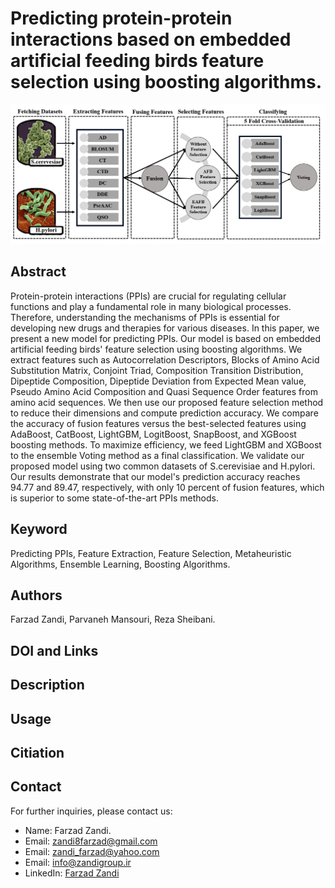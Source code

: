 # Predicting protein-protein interactions based on embedded artificial feeding birds feature selection using boosting algorithms.
![Graphical Abstract](https://github.com/Farzad-Zandi/PPIs_EAFB_Boosting/blob/main/Graphical%20Abstract.png)
## Abstract
Protein-protein interactions (PPIs) are crucial for regulating cellular functions and play a fundamental role in many biological processes. Therefore, understanding the mechanisms of PPIs is essential for developing new drugs and therapies for various diseases. In this paper, we present a new model for predicting PPIs. Our model is based on embedded artificial feeding birds' feature selection using boosting algorithms. We extract features such as Autocorrelation Descriptors, Blocks of Amino Acid Substitution Matrix, Conjoint Triad, Composition Transition Distribution, Dipeptide Composition, Dipeptide Deviation from Expected Mean value, Pseudo Amino Acid Composition and Quasi Sequence Order features from amino acid sequences. We then use our proposed feature selection method to reduce their dimensions and compute prediction accuracy. We compare the accuracy of fusion features versus the best-selected features using AdaBoost, CatBoost, LightGBM, LogitBoost, SnapBoost, and XGBoost boosting methods. To maximize efficiency, we feed LightGBM and XGBoost to the ensemble Voting method as a final classification. We validate our proposed model using two common datasets of S.cerevisiae and H.pylori. Our results demonstrate that our model's prediction accuracy reaches 94.77 and 89.47, respectively, with only 10 percent of fusion features, which is superior to some state-of-the-art PPIs methods.
## Keyword
Predicting PPIs, Feature Extraction, Feature Selection, Metaheuristic Algorithms, Ensemble Learning, Boosting Algorithms.
## Authors
Farzad Zandi, Parvaneh Mansouri, Reza Sheibani.
## DOI and Links

## Description
 
## Usage


## Citiation

## Contact
For further inquiries, please contact us:
- Name: Farzad Zandi.
- Email: [zandi8farzad@gmail.com](zandi8farzad@gmail.com)
- Email: [zandi_farzad@yahoo.com](zandi_farzad@yahoo.com)
- Email: [info@zandigroup.ir](info@zandigroup.ir)
- LinkedIn: [Farzad Zandi](https://www.linkedin.com/in/farzad-zandi-86a37326a/)
